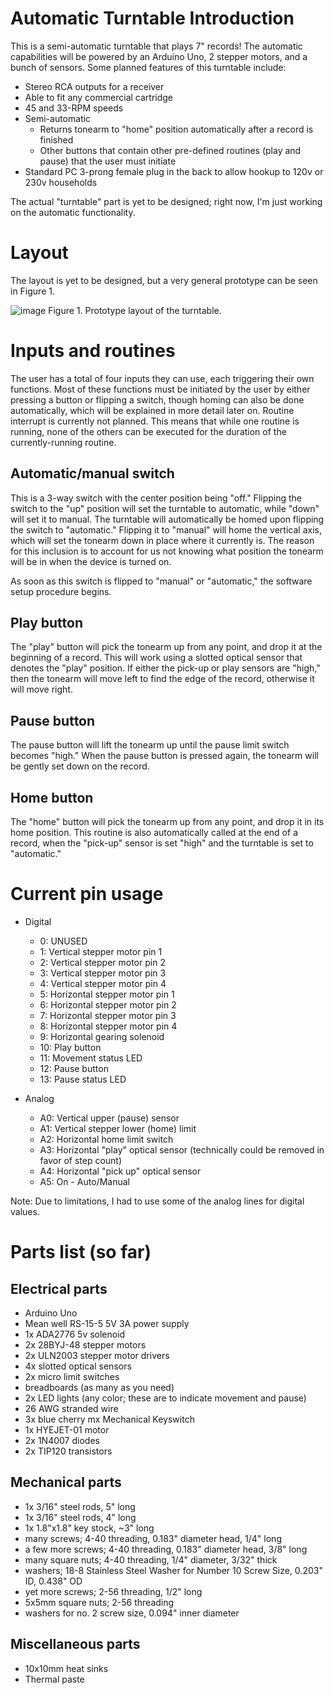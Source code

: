# Automatic Turntable Introduction
This is a semi-automatic turntable that plays 7" records! The automatic capabilities will be powered by an Arduino Uno, 2 stepper motors, and a bunch of sensors.
Some planned features of this turntable include:
- Stereo RCA outputs for a receiver
- Able to fit any commercial cartridge
- 45 and 33-RPM speeds
- Semi-automatic
  - Returns tonearm to "home" position automatically after a record is finished
  - Other buttons that contain other pre-defined routines (play and pause) that the user must initiate
- Standard PC 3-prong female plug in the back to allow hookup to 120v or 230v households

The actual "turntable" part is yet to be designed; right now, I'm just working on the automatic functionality.

# Layout
The layout is yet to be designed, but a very general prototype can be seen in Figure 1.

![image](https://cdn.discordapp.com/attachments/625801308854812684/848020821326037032/20210528_221130.jpg)
Figure 1. Prototype layout of the turntable.

# Inputs and routines
The user has a total of four inputs they can use, each triggering their own functions. Most of these functions must be initiated by the user by either pressing a button or flipping a switch, though homing can also be done automatically, which will be explained in more detail later on. Routine interrupt is currently not planned. This means that while one routine is running, none of the others can be executed for the duration of the currently-running routine.

## Automatic/manual switch
This is a 3-way switch with the center position being "off." Flipping the switch to the "up" position will set the turntable to automatic, while "down" will set it to manual. The turntable will automatically be homed upon flipping the switch to "automatic." Flipping it to "manual" will home the vertical axis, which will set the tonearm down in place where it currently is. The reason for this inclusion is to account for us not knowing what position the tonearm will be in when the device is turned on.

As soon as this switch is flipped to "manual" or "automatic," the software setup procedure begins.

## Play button
The "play" button will pick the tonearm up from any point, and drop it at the beginning of a record. This will work using a slotted optical sensor that denotes the "play" position. If either the pick-up or play sensors are "high," then the tonearm will move left to find the edge of the record, otherwise it will move right.

## Pause button
The pause button will lift the tonearm up until the pause limit switch becomes "high." When the pause button is pressed again, the tonearm will be gently set down on the record.

## Home button
The "home" button will pick the tonearm up from any point, and drop it in its home position. This routine is also automatically called at the end of a record, when the "pick-up" sensor is set "high" and the turntable is set to "automatic."

# Current pin usage
- Digital
  - 0: UNUSED
  - 1: Vertical stepper motor pin 1
  - 2: Vertical stepper motor pin 2
  - 3: Vertical stepper motor pin 3
  - 4: Vertical stepper motor pin 4
  - 5: Horizontal stepper motor pin 1
  - 6: Horizontal stepper motor pin 2
  - 7: Horizontal stepper motor pin 3
  - 8: Horizontal stepper motor pin 4
  - 9: Horizontal gearing solenoid
  - 10: Play button
  - 11: Movement status LED
  - 12: Pause button
  - 13: Pause status LED

- Analog
  - A0: Vertical upper (pause) sensor
  - A1: Vertical stepper lower (home) limit
  - A2: Horizontal home limit switch
  - A3: Horizontal "play" optical sensor (technically could be removed in favor of step count)
  - A4: Horizontal "pick up" optical sensor
  - A5: On - Auto/Manual

Note: Due to limitations, I had to use some of the analog lines for digital values.

# Parts list (so far)
## Electrical parts
- Arduino Uno
- Mean well RS-15-5 5V 3A power supply
- 1x ADA2776 5v solenoid
- 2x 28BYJ-48 stepper motors
- 2x ULN2003 stepper motor drivers
- 4x slotted optical sensors
- 2x micro limit switches
- breadboards (as many as you need)
- 2x LED lights (any color; these are to indicate movement and pause)
- 26 AWG stranded wire
- 3x blue cherry mx Mechanical Keyswitch
- 1x HYEJET-01 motor
- 2x 1N4007 diodes
- 2x TIP120 transistors

## Mechanical parts
- 1x 3/16" steel rods, 5" long
- 1x 3/16" steel rods, 4" long
- 1x 1.8"x1.8" key stock, ~3" long
- many screws; 4-40 threading, 0.183" diameter head, 1/4" long
- a few more screws; 4-40 threading, 0.183" diameter head, 3/8" long
- many square nuts; 4-40 threading, 1/4" diameter, 3/32" thick
- washers; 18-8 Stainless Steel Washer for Number 10 Screw Size, 0.203" ID, 0.438" OD
- yet more screws; 2-56 threading, 1/2" long
- 5x5mm square nuts; 2-56 threading
- washers for no. 2 screw size, 0.094" inner diameter

## Miscellaneous parts
- 10x10mm heat sinks
- Thermal paste
